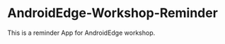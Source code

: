 AndroidEdge-Workshop-Reminder
=============================

This is a reminder App for AndroidEdge workshop.
